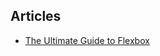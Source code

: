 ## Articles
- [The Ultimate Guide to Flexbox](https://medium.com/free-code-camp/the-ultimate-guide-to-flexbox-learning-through-examples-8c90248d4676)

